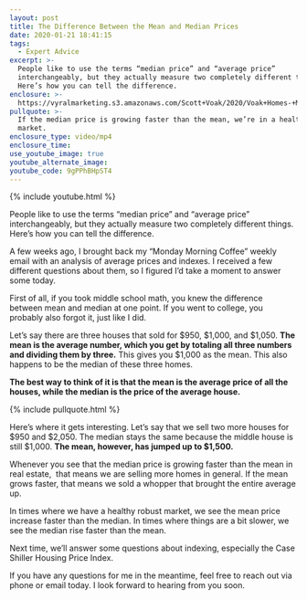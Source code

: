 ```yaml
---
layout: post
title: The Difference Between the Mean and Median Prices
date: 2020-01-21 18:41:15
tags:
  - Expert Advice
excerpt: >-
  People like to use the terms “median price” and “average price”
  interchangeably, but they actually measure two completely different things.
  Here’s how you can tell the difference.
enclosure: >-
  https://vyralmarketing.s3.amazonaws.com/Scott+Voak/2020/Voak+Homes-+Mean+Price+vs+Median+Price.mp4
pullquote: >-
  If the median price is growing faster than the mean, we’re in a healthier
  market.
enclosure_type: video/mp4
enclosure_time:
use_youtube_image: true
youtube_alternate_image:
youtube_code: 9gPPhBHpST4
---
```


{% include youtube.html %}

People like to use the terms “median price” and “average price” interchangeably, but they actually measure two completely different things. Here’s how you can tell the difference.

A few weeks ago, I brought back my “Monday Morning Coffee” weekly email with an analysis of average prices and indexes. I received a few different questions about them, so I figured I’d take a moment to answer some today.

First of all, if you took middle school math, you knew the difference between mean and median at one point. If you went to college, you probably also forgot it, just like I did.

Let’s say there are three houses that sold for $950, $1,000, and $1,050. **The mean is the average number, which you get by totaling all three numbers and dividing them by three.** This gives you $1,000 as the mean. This also happens to be the median of these three homes.&nbsp;

**The best way to think of it is that the mean is the average price of all the houses, while the median is the price of the average house.**&nbsp;

{% include pullquote.html %}

Here’s where it gets interesting. Let’s say that we sell two more houses for $950 and $2,050. The median stays the same because the middle house is still $1,000. **The mean, however, has jumped up to $1,500.&nbsp;**

Whenever you see that the median price is growing faster than the mean in real estate, &nbsp;that means we are selling more homes in general. If the mean grows faster, that means we sold a whopper that brought the entire average up.&nbsp;

In times where we have a healthy robust market, we see the mean price increase faster than the median. In times where things are a bit slower, we see the median rise faster than the mean.

Next time, we’ll answer some questions about indexing, especially the Case Shiller Housing Price Index.

If you have any questions for me in the meantime, feel free to reach out via phone or email today. I look forward to hearing from you soon.
